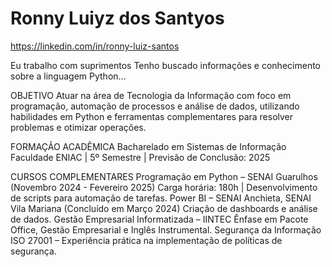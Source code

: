 # Ronny Luiyz dos Santyos
https://linkedin.com/in/ronny-luiz-santos



Eu trabalho com suprimentos 
Tenho buscado informações e conhecimento sobre a linguagem Python...

OBJETIVO
Atuar na área de Tecnologia da Informação com foco em programação, automação de processos e análise de dados, utilizando habilidades em Python e ferramentas complementares para resolver problemas e otimizar operações.

FORMAÇÃO ACADÊMICA
Bacharelado em Sistemas de Informação
Faculdade ENIAC | 5º Semestre | Previsão de Conclusão: 2025

CURSOS COMPLEMENTARES
Programação em Python – SENAI Guarulhos (Novembro 2024 - Fevereiro 2025)
Carga horária: 180h | Desenvolvimento de scripts para automação de tarefas.
Power BI – SENAI Anchieta, SENAI Vila Mariana (Concluído em Março 2024)
Criação de dashboards e análise de dados.
Gestão Empresarial Informatizada – IINTEC
Ênfase em Pacote Office, Gestão Empresarial e Inglês Instrumental.
Segurança da Informação ISO 27001 – Experiência prática na implementação de políticas de segurança.
